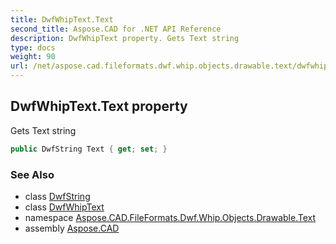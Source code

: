 ```yaml
---
title: DwfWhipText.Text
second_title: Aspose.CAD for .NET API Reference
description: DwfWhipText property. Gets Text string
type: docs
weight: 90
url: /net/aspose.cad.fileformats.dwf.whip.objects.drawable.text/dwfwhiptext/text/
---
```

## DwfWhipText.Text property

Gets Text string

```csharp
public DwfString Text { get; set; }
```

### See Also

* class [DwfString](../../../aspose.cad.fileformats.dwf.whip.objects/dwfstring/)
* class [DwfWhipText](../)
* namespace [Aspose.CAD.FileFormats.Dwf.Whip.Objects.Drawable.Text](../../dwfwhiptext/)
* assembly [Aspose.CAD](../../../)


